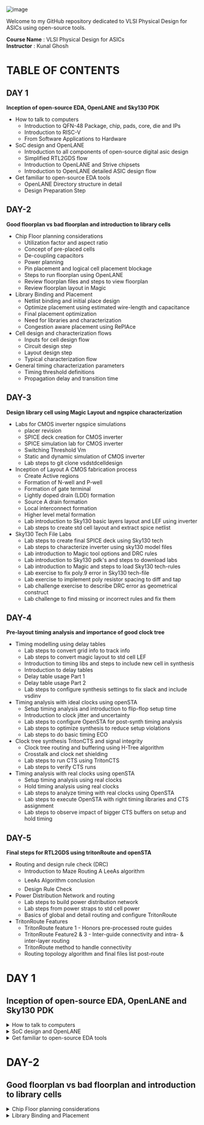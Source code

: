 ![image](https://github.com/VardhanSuroshi/pes_asic_class/assets/132068498/33403244-c9dd-4aef-a022-da52e2eef51c)

Welcome to my GitHub repository dedicated to VLSI Physical Design for ASICs using open-source tools.

**Course Name** : VLSI Physical Design for ASICs  
**Instructor** : Kunal Ghosh 


# TABLE OF CONTENTS

## DAY 1 

**Inception of open-source EDA, OpenLANE and Sky130 PDK**

+ How to talk to computers
  - Introduction to QFN-48 Package, chip, pads, core, die and IPs
  - Introduction to RISC-V  
  - From Software Applications to Hardware 
+ SoC design and OpenLANE
  - Introduction to all components of open-source digital asic design
  - Simplified RTL2GDS flow
  - Introduction to OpenLANE and Strive chipsets 
  - Introduction to OpenLANE detailed ASIC design flow 
+ Get familiar to open-source EDA tools
  - OpenLANE Directory structure in detail 
  - Design Preparation Step
  
## DAY-2

**Good floorplan vs bad floorplan and introduction to library cells**

+ Chip Floor planning considerations
  - Utilization factor and aspect ratio
  - Concept of pre-placed cells 
  - De-coupling capacitors 
  - Power planning 
  - Pin placement and logical cell placement blockage
  - Steps to run floorplan using OpenLANE
  - Review floorplan files and steps to view floorplan 
  - Review floorplan layout in Magic
+ Library Binding and Placement
  - Netlist binding and initial place design 
  - Optimize placement using estimated wire-length and capacitance
  - Final placement optimization 
  - Need for libraries and characterization 
  - Congestion aware placement using RePlAce 
+ Cell design and characterization flows
  - Inputs for cell design flow 
  - Circuit design step 
  - Layout design step 
  - Typical characterization flow 
+ General timing characterization parameters
  - Timing threshold definitions 
  - Propagation delay and transition time

## DAY-3

**Design library cell using Magic Layout and ngspice characterization**

+ Labs for CMOS inverter ngspice simulations
  - placer revision 
  - SPICE deck creation for CMOS inverter
  - SPICE simulation lab for CMOS inverter 
  - Switching Threshold Vm
  - Static and dynamic simulation of CMOS inverter
  - Lab steps to git clone vsdstdcelldesign 
+ Inception of Layout A CMOS fabrication process
  - Create Active regions 
  - Formation of N-well and P-well
  - Formation of gate terminal 
  - Lightly doped drain (LDD) formation
  - Source A drain formation 
  - Local interconnect formation 
  - Higher level metal formation 
  - Lab introduction to Sky130 basic layers layout and LEF using inverter
  - Lab steps to create std cell layout and extract spice netlist
+ Sky130 Tech File Labs
  - Lab steps to create final SPICE deck using Sky130 tech 
  - Lab steps to characterize inverter using sky130 model files 
  - Lab introduction to Magic tool options and DRC rules 
  - Lab introduction to Sky130 pdk's and steps to download labs
  - Lab introduction to Magic and steps to load Sky130 tech-rules
  - Lab exercise to fix poly.9 error in Sky130 tech-file
  - Lab exercise to implement poly resistor spacing to diff and tap
  - Lab challenge exercise to describe DRC error as geometrical construct 
  - Lab challenge to find missing or incorrect rules and fix them 

## DAY-4

**Pre-layout timing analysis and importance of good clock tree**

+ Timing modelling using delay tables
  - Lab steps to convert grid info to track info 
  - Lab steps to convert magic layout to std cell LEF
  - Introduction to timing libs and steps to include new cell in synthesis 
  - Introduction to delay tables 
  - Delay table usage Part 1
  - Delay table usage Part 2 
  - Lab steps to configure synthesis settings to fix slack and include vsdinv 
+ Timing analysis with ideal clocks using openSTA
  - Setup timing analysis and introduction to flip-flop setup time
  - Introduction to clock jitter and uncertainty
  - Lab steps to configure OpenSTA for post-synth timing analysis 
  - Lab steps to optimize synthesis to reduce setup violations 
  - Lab steps to do basic timing ECO
+ Clock tree synthesis TritonCTS and signal integrity
  - Clock tree routing and buffering using H-Tree algorithm
  - Crosstalk and clock net shielding
  - Lab steps to run CTS using TritonCTS
  - Lab steps to verify CTS runs 
+ Timing analysis with real clocks using openSTA
  - Setup timing analysis using real clocks
  - Hold timing analysis using real clocks
  - Lab steps to analyze timing with real clocks using OpenSTA
  - Lab steps to execute OpenSTA with right timing libraries and CTS assignment
  - Lab steps to observe impact of bigger CTS buffers on setup and hold timing 

## DAY-5

**Final steps for RTL2GDS using tritonRoute and openSTA**
+ Routing and design rule check (DRC)
  - Introduction to Maze Routing A LeeAs algorithm
  - LeeAs Algorithm conclusion
  - Design Rule Check 
+ Power Distribution Network and routing
  - Lab steps to build power distribution network 
  - Lab steps from power straps to std cell power
  - Basics of global and detail routing and configure TritonRoute 
+ TritonRoute Features
  - TritonRoute feature 1 - Honors pre-processed route guides 
  - TritonRoute Feature2 & 3 - Inter-guide connectivity and intra- & inter-layer routing
  - TritonRoute method to handle connectivity
  - Routing topology algorithm and final files list post-route


# DAY 1 

## Inception of open-source EDA, OpenLANE and Sky130 PDK

<details>
<summary> How to talk to computers </summary>

### Introduction to QFN-48 Package, chip, pads, core, die and IPs

Lets take an example of an Arduino Board,An Arduino board is a small computer that you can use to control and interact with electronic devices. It's a physical platform that allows you to write and upload programs (called "sketches") to make things like lights, motors, sensors, and other components work together.
we take an Arduino board since we will be working with something similar, **we will be talking about a field which is lying inside the chip shown below**:

![image](https://github.com/Tawfeeq2507/pes_pd/assets/142083027/0783c87c-1949-4fa8-8a9b-b6fb487ad22c)

- if we want to desgin this particular Arduino board, we can describe it in a form of a block diagram shown below:

![image](https://github.com/Tawfeeq2507/pes_pd/assets/142083027/5f0aa3ef-2b05-414d-9234-ddc4d438b5ec)

- the highlighted area of the chip is nothing but the processor shown above and along with the processors we have all the interfaces that we see around the particular processor.
- This is the typical arduino board diagram looks like.

we wont be talking about the embedded desgin and rather will be looking into the chip desgining.

when we open up the IC it looks something like this shown below:

![image](https://github.com/Tawfeeq2507/pes_pd/assets/142083027/049a19cc-766c-46f6-9879-ca05b3c9ae8b)

what we see above is usually what we call a **"chip"**, but its known as a **"PACKAGE"**, these packages have been assigned with certain names for ex: we see that the above package is named **"QNF-48"**.Similarly there are multiple packages in the market with different flavours and pins.
- Here the pin loacations of the particular package are all given by the particular arduino board.
- the package seen above has a size of 7mm x 7mm

- the main Brain of the package the chip sits in the middle of the package and the way the chip is connected to the package is shown below:

![image](https://github.com/Tawfeeq2507/pes_pd/assets/142083027/9ff58809-bd74-41fa-9043-cb09f788ed90)

- Here we have used **"wire bounds"** to connect the pins to the boundaries of the Chip, In this way we are able to transfer all the signal from outside world into the chip.

When we Open the chip it looks like this shown below:

![image](https://github.com/Tawfeeq2507/pes_pd/assets/142083027/f90561ac-8bc0-4f3f-9ab0-6c4cf846bb62)

- The chip that is shown above has many various components and one of the Important componants is the **"PADs"**.
- **"PADs"** in a chip are like the little metal feet or points on the bottom of the chip. They're used to connect the chip to a circuit through which we can send the outside signal into the chip so it can do its job.
- the Middle free space area seen above inside is known as the **"Core"** of the chip.
- **"Core"** of a chip is like the brain of the chip. It's the central part that does most of the actual thinking and processing of information.Its a place where all our Digital logical sits,ex:AND gate,OR gate,MUXs,etc.
- the size of the chip is known as the **"Die"**.
- **"Die"** is like the heart of a computer chip. It's a tiny, flat piece of silicon that contains the actual electronic circuits. It's where all the important computations and operations happen.This the Die that gets manufactured on the **"Silicon Wafer"**.

The typical **Core** of a CHIP consists of an SoC(we will be working with RISC-V SoC),SRAM,ADCs,DACs,PLL,SPI and couple of components shown below:

![image](https://github.com/Tawfeeq2507/pes_pd/assets/142083027/e88f8c8a-3d09-4555-8b92-89a7bb29b5e9)

- these SRAM,ADC,DAC,PLL all together are known As **"Foundry IP's(Intellectual Properties)"**
- **Foundry** is an important term in chip Designing Chips, all our devices,mobiles,everything is depended on the Foundry's.
- Foundry is a place where the chips are manufactured, Foundry's are set of machines that we communicate with.
- The digital Blocks placed the SoC and the SPI are basically called as **"Macros"**.

### What is RISC-V?
**"RISC-V intruction set architecture"** popularly known as **"ISA"**.It is nothing but a language of the computer,a way through which we are able to talk and communicate with the computers.RISC-V is an open-source instruction set architecture (ISA) based on established reduced instruction set computing (RISC) principles. An instruction set architecture is essentially the set of instructions that a computer's processor can execute. 

For a C program to run on a computer hardware which has got a particular Layout(qFlow), where this layout is nothing but interior of a chip present inside our devices,There are certain flow to pass the C program to the layout.



- here the C program is first compiled in its assembly language program which is nothing but the RISC-V assembly language program.
- this Aseembly language program is then converted into machine language program aka the binary language program(ie: 1's and 0's) which is understood by the hardware of the computer.
- here the codes in hexadecimal format but in real term they are in binary format, therefore this needs to be converted into binary format.
- after converting these bits gets finnaly executed in the layout and get the required output.


Another layer present betweeen the C pragram and the layout is the **"HDL(Hardware discriptive language)"**.

#### What is HDL?
**"HDL"** stands for **Hardware Description Language**. It's a specialized programming language used to describe the structure and behavior of electronic circuits and systems. HDLs are used in the design, simulation, and synthesis of digital circuits, such as those found in microprocessors, memory chips, and other integrated circuits.
There are two main types of HDLs:
 1)**Verilog**: Developed by Phil Moorby and Prabhu Goel in the 1980s
 2)**VHDL (VHSIC Hardware Description Language)**:Developed by the U.S. Department of Defense in the 1980s


- To Implement these RISC-V specifications we need **RTL(Register-Transfer Level)**,in this case shown below the RTL used is **picorv32 cpu core**

![image](https://github.com/Tawfeeq2507/pes_pd/assets/142083027/f8e12d12-72af-4d9a-b951-14769924a11f)


- this RTL implments these RISC-V specifications.
- and from here its RTL-GDS flow

### From Software Applications to Hardware 

Any **application software** or aka **"Apps"** run on **Hardware**... but how does this happen??

- First the Application software enters the Blocks called the **System Software**,where the system software intern converts the application program into the binary language.
- the Major components of **"System Software"** concists of the OS(Operating system),Assembler,compiler.
- The **"Opertaing system:** handles lots of things, it handles the IO operations,allocate memory, low level system functions, OS also helps in taking the application program and converting it into its respective assembly language and finally inot binary program that is understood by the hardware.
- The output of the OS are nothing but small functions in the given programs(C++,Java,C,python,etc).
- these are taken by the respective **Compiler** and then converted into intstructions.
- The syntax of these instructions depends on what kind of the hardware is,(ex if the hardware is for intel x86 then the instructions will be of intel x86 only).
- all these instructions all together form the **.exe file**

![image](https://github.com/Tawfeeq2507/pes_pd/assets/142083027/79883606-8f16-453f-a8e0-7ace2b93f68f)

- The job of the **"Assembler"** is to take these instructions and convert it into its respective binary numbers aka **Machine language** program.
- These binary numbers aka machine language is then fed to the hardware, where hardware understands the type of pattern of the machine language and does the respective operation.

This is the flow how the application software runs through many different layers before entering the hardware.

lets take an example of a application of "stop watch".

- the C program for the stop watch enters the compiler and the output of the compiler will be intructions based on the type of the hardware(ex RISC-V) therefore the instructions will be of RISC-V.
- these intructions go into the assembler as a .exe file which gives the output in form of machine language.
- these hexadecimals are converted into binary before entering into the hardware.

![image](https://github.com/Tawfeeq2507/pes_pd/assets/142083027/cd3ff2fc-9fd5-4a77-b1f2-4daa50b6ba1f)

- in general terms these binary numbers are entering into the chip layout and the functions are performed in this layout.

when we take a much deeper look into the program we try to understand the RISC-V intrucstions-

![image](https://github.com/Tawfeeq2507/pes_pd/assets/142083027/ac8b1be7-b508-4ee6-915e-243c495668cf)

- here we see that in left we have the input to the compiler,in the left we have the output of the compiler and the output of the assembler is in hexadecimal in the middle we have assembler output.
- the instructions after the compiler acts as an **"Abstract interface"** between the C language and the hardware, this Abstract interface is called as the **"Instruction set architecture"** or **"Architecture of the computer"**,in the case shown above its the RISC-V architecture.

There is another inteface between the Assembly language and the hardware which is known as the **HDL(Hardware discriptive language**.

#### What is RTL?

RTL stands for Register-Transfer Level. It's a level of abstraction used in digital circuit design and describes how data moves between registers and how operations are performed on that data.In RTL design, the behavior of the digital system is defined by describing how data is transferred between registers and how operations are performed on that data. This is typically done using a hardware description language (HDL) like Verilog or VHDL.

![image](https://github.com/Tawfeeq2507/pes_pd/assets/142083027/52f5c6ce-ea1a-4bf8-8b89-dc223163f440)

- Our hardware only understands 1's and 0's therefore we need An RTL which implements the output of the assembly language that is the machine language into the Hardware.This is known as the RTL implementation of our instruction set.
- This RTL is then Synthesized into a Netlist, where this Synthesized Netlist of the RTL consists of Gates,flip flops,inverters,MUX's,etc.
- and from this Synthesized Netlist to hardware is **Physical design implementation of the Netlist**.

</details>

<details>
<summary> SoC design and OpenLANE </summary>

### Introduction to all components of open-source Digital ASIC Design

- To implement Digital ASIC design we require certain elements these elements are RTL IP's,EDA Tools,PDK data.

**What is PDK?**

- **"PDK"** a **(Process Design Kit)** is a set of files provided by semiconductor manufacturers to help designers use their fabrication process to create integrated circuits (ICs). It contains a comprehensive set of information, models, and files that enable designers to develop and verify their designs using the specific process technology offered by the manufacturer.


**What is EDA Tools?**

- **EDA** stands for **(Electronic Design Automation)**, and EDA tools refer to a category of software applications and tools used in the design and development of electronic systems, including integrated circuits (ICs), printed circuit boards (PCBs), and other electronic components.EDA tools are essential for designing and testing electronic hardware and ensuring that it functions correctly before it is manufactured.hese tools automate various aspects of the design process, making it more efficient and error-free. 

![image](https://github.com/Tawfeeq2507/pes_pd/assets/142083027/e2db98f6-b946-45ef-8c33-b2ce3ea80889)

- Therfore for making Open source Digital ASIC Design we have Open source for RTL IP's(librecores.org,opencores.org,github.com,etc),EDA tools(qflow,openROAD,openLANE,etc),PDK(Foss 130nm production PDK).

![image](https://github.com/Tawfeeq2507/pes_pd/assets/142083027/ce2d29cb-02c9-4f40-b68b-3472527cbea1)

- these 3 Elements can be used to achieve 100% open-source Digital ASIC design.

- The methodology is then Implemented Through A Flow, this Flow is nothing but a piece of software known as RTL to GDS2,this is the main objective of the ASIC Design Flow which takes the design from RTL(REgister transfer level) to GDS2 format used for final layout.


### Simplified RTL2GDS flow

The simplified RTL to GDS2 flow shown below starts from RTL model and ends with the readied fabricate masked set layout in the GDS 2 format:

![image](https://github.com/Tawfeeq2507/pes_pd/assets/142083027/35deba59-3088-454f-86c8-e1733b02289f)

- From above the Major implementation Steps are:

  - Synthesis 
  - Floor planning(FP) + power planning(PP)
  - Placement
  - CTS(Cook Tree Synthesis)
  - Routing
  - Sign off

##### 1) SYNTHESIS:

- Its the first major step in a typical ASIC flow is the Synthesis.
- In Synthesis Design RTL is translated into Circuits made out of components from standard Cell Library(SCL).

![image](https://github.com/Tawfeeq2507/pes_pd/assets/142083027/9c66b611-e157-4d34-bd01-39fabcb905a1)

- The resulted circuit is described in HDL(Hardware descriptive language) usually referred to as gate level Netlist.
- The Gate level Netlist is functionally equivalent to RTL.
- The Library building blocks or the cells have regular layout,Typically the cell Layout is enclosed by fixed hieght standard.

![image](https://github.com/Tawfeeq2507/pes_pd/assets/142083027/043a92e1-9929-4d14-92af-be6c14886769)

- The cell width is variable but its Discrete.
- Each cell comes with different models/views utilized by different EDA Tools
- some examples of these views are the liberty view that includes the electrical modeles,HDL.SPICE,Layout views,etc.

##### 2) FLOOR AND POWER PLANNING:

- The 2nd step of the ASIC flow is FLOOR AND POWER PLANNING
- It is based on weather we are implmenting single component of our design aka **Macro**,or we are implementing the whole Chip.
- The Objective here is to plan the silicon area and create Robust power Distribution Network to power the circuits.
- In **CHIP FLOOR PLANNING** the Chip Die is partitioned between different chip components.

![image](https://github.com/Tawfeeq2507/pes_pd/assets/142083027/31295871-26ec-467c-b40d-7191cfc250e2)

- in **MACRO FLOOR PLANNING** we define the Macro dimensions and its pin locations and also Routing tracks and Rows are defined,Which will be used later during the placement and routing steps.

![image](https://github.com/Tawfeeq2507/pes_pd/assets/142083027/1cd2f5ec-10e5-4e6c-8a52-dd06397c436f)

- In **POWER PLANNING** the power Network is constructed,typically its chip is powered by multiple VDD and Ground Pins.

![image](https://github.com/Tawfeeq2507/pes_pd/assets/142083027/aac140a2-dc0f-493b-9963-766849970872)

- The Power pins are connected to all components through Power rings and vertical and horizontal metal Power Straps.
- Such parallel structures are meant to reduce the resistance.
- Typically the Power distribution Network uses Upper metal layers as they are thicker than lower metal Layers,Hence they have less resistance.

##### 3) PLACEMENT:

- This is the 3rd step in ASIC design flow it is the placement for Macros.
- We place the Gate level Netlist cells on the vertical Rows, connected cells must be placed very closed to each other to reduce the inter connect delay and also to enable successful routing afterwards.

![image](https://github.com/Tawfeeq2507/pes_pd/assets/142083027/5f3d41fa-057c-4f10-9cde-1a9c2b81d790)

- Cell Placement is done in 2 steps:
  - Global placements
  - Detailed placements.
- **Global placements** tries to find optimal postions for cells such positions are not nessecerily legal so cells may overlap or Go off Rows

![image](https://github.com/Tawfeeq2507/pes_pd/assets/142083027/ca85947d-d212-4dea-b1de-afd9ddd1b35d)

- In **Detailed placements** positions obtained by global placements are minimally altered to be legal.

![image](https://github.com/Tawfeeq2507/pes_pd/assets/142083027/f759cd33-413e-4199-8feb-86d489060552)

##### 4) CLOCK TREE SYNTHESIS (CTS):

- This is 4th step in ASIC flow design is the Clock tree synthesis, before the routing the signals we need to route the clock by creating clock distribution Network to deliver the clock to all clock cells ex(Flip-Flops).

![image](https://github.com/Tawfeeq2507/pes_pd/assets/142083027/34e9e0eb-b116-4e60-b9a3-e759d1cf431c)

- The clock network looks like a tree where the clock source is the Roots and the clock elements are the end leaves.
- The clock tree is synthesized to deliver the clock to all cells in a good shape with minimum skew and minimum latency.
- Clock skew means arrival of different components at different parts.

##### 5) ROUTING:

- This is the 5th step in ASIC Design Flow known as the Routing.
- After Routing the Clock comes the signal Routing, Given the placements and fixed number of metal layers it is required to find a valid pattern of horizontal and vertical wires to implement the Nets that connects the cells together.
- The Router uses the available metal layers as defined by the PDK, for each metal layer the PDK defines the Thickness,pitch,tracks and the minimum width.
- The sky130 PDK defines extra layers the lowest connecting layer is called the lower interconnect layer,the following 5 layers after this are all aluminum layers.

![image](https://github.com/Tawfeeq2507/pes_pd/assets/142083027/a3ebd737-9146-4400-8447-abba4d5b033a)

- Most Routers are grid routers, they construct the routing grid out of the metal layer tracks.
- As routing is huge Divide and conguer is usually used for routing.
- First Global Routing is performed and then followed by detailed routing.

![image](https://github.com/Tawfeeq2507/pes_pd/assets/142083027/db46cc8a-cd81-4009-b3e0-7ff9b4f20a33)

##### 6) SIGN OFF:

- This is the last step of ASIC Design flow known as the Sign OFF.
- Once done with Routing we can construct the final layout,Which undergoes Verifications which includes Physical Verifications and Timing Verifications.
- The **Physical Verification** includes the **DRC(Design Rule Checking)** where we make sure that the final layout honours all design rule.It is then proceded by **LVS(Layout bs Schematic)** that makes sure that the final layout matches the Gate level Netlist.
- The **Timing Verifcation** has **STA(Static Timing Analysis)** to make sure that all time constraints are matched and the circuit Runs on the designated Clock frequency.

![image](https://github.com/Tawfeeq2507/pes_pd/assets/142083027/4b7c477c-f2fe-444a-b9fc-0b793149aee4)

### Introduction to OpenLANE and Strive chipsets 

#### What is OpenLANE?
**OpenLANE*** is an open-source digital ASIC (Application-Specific Integrated Circuit) design flow and toolchain that aims to automate the process of designing and manufacturing custom silicon chips. It was primarily developed by efabless, an open-source semiconductor company, and it is part of the Google/Skywater 130nm PDK (Process Design Kit) based ASICs.

- Started as a Open-Source flow for a true Open-Source Tape out experiment.
- There is family of Soc's called as striVe,which is Open PDK,Open EDA,Open RTL.
- this family has several members as shown below:

![image](https://github.com/Tawfeeq2507/pes_pd/assets/142083027/638433b3-244a-4573-8d78-33e507aea9a0)

The Main goal of OpenLANE is to produce a clean GDS2 with no human intervention,by clean we mean that there is no LVS violations,DRC violations.

- OpenLANE is tuned for SkyWater 130nm Open PDK, it also supports XFAB180 and GF130G.
- it is functional out of the box.
- intructions to build and run natively will follow
- OpenLANE can be used to harden Macros and chips.
- it has two modes of operation:
   1) Autonomous : Autonomous is a push button flow,where we configure the flow and then push button and wait for some time based on the design size and get the final GDS tool.
   2) Interactive : With Interactive we can run commands and steps one by one.we can watch the immediate results whicle we run the steps and commands.
- It has Design Space Exploration which can be used to find the best set of flow configuration.

### Introduction to OpenLANE detailed ASIC design flow 

- OpenLANE ASIC flow has many steps as shown below:

![image](https://github.com/Tawfeeq2507/pes_pd/assets/142083027/d396300d-34ed-4b89-bf42-19e2e589853c)

- The flow starts with Design RTL and ends at GDS2 format,to function this it needs the PDK Sky130.
- OpenLANE is based on several Opensource projects such as shown below:

![image](https://github.com/Tawfeeq2507/pes_pd/assets/142083027/c0aff382-8fda-4f95-b165-1285a0503b09)

- The flow starts with RTL synthesis where it is fed to Yosys with design constraints.Yosys translates the RTL into a Logic circuit.This circuit is then optimised and then mapped into a cell using abc,abc has to guided during Optimisation,this guidance comes in the form of abc Script.
- OpenLANE comes with several abc scripts referred as Synthesis Strategies.Different Designs can use different Strategies to achieve the Objectives and for that we have the Synth exploration utility.
- Synth Exploration utility can used to generate a report that shows about the design delay and area is effected by the Synthesis Strategy and based on this exploration we can pick the best strategy to continue with.

  ![image](https://github.com/Tawfeeq2507/pes_pd/assets/142083027/083b930b-6393-44c8-ad75-3462fe761a51)

- OpenLANE also has Design exploration utility which can be used to sweep the design configurations.It generates a report shown below:

![image](https://github.com/Tawfeeq2507/pes_pd/assets/142083027/67d52c2d-9c0d-47c3-bebf-7f2328bd7c46)

- It shows different design metrics, number of violations generated after generating the final layout.
- This is best to find the design configurations for OpenLANE for any given Design.

- The design Exploration is also used for **Regression testing(CI)**

![image](https://github.com/Tawfeeq2507/pes_pd/assets/142083027/a484e953-8899-4a35-8b64-3a60bf366743)

- After Synthesis comes the testing structural insertion,if we want our design to be ready for testing after fabrication we can enable this step called **DFT** which is optional.
- **DFT(Design For Test)** used Opensource Fault to perform scan insertion,Automatic test pattern generation(ATPG),Test patterns compaction,Fault coverage,fault simulation.

![image](https://github.com/Tawfeeq2507/pes_pd/assets/142083027/ed81342c-ba87-40bd-a52d-4c44a9597ecf)

- After DFT the **Physical Implementations** involve the following steps shown below:

![image](https://github.com/Tawfeeq2507/pes_pd/assets/142083027/b709b4e9-103d-4587-9110-7585272c623d)

- All these are done by the OpenROAD app.
- After Physical implementation we Do **LEC(Logic Equivalence Check)** using Yosys.
- LEC is used to formally confirm that the function did not change after modifying the Netlist.

![image](https://github.com/Tawfeeq2507/pes_pd/assets/142083027/af709cb7-20a8-4571-a447-6518cdcffae3)

- During Physical implementation we have an important step and this step is known as **fake antenna diodes insertion**
- This step is required to address the Antenna diodes violations but there are some issues as explained in the figure:

![image](https://github.com/Tawfeeq2507/pes_pd/assets/142083027/48bfde76-7a14-4821-837d-ff4c8ea71d7c)

- To deal with this and not allowing our transistor gates to get damaged during fabrication there are two solutions:
1) Bridging:

![image](https://github.com/Tawfeeq2507/pes_pd/assets/142083027/7c652e2c-277c-4d8f-930c-c07dbed481d5)

2) addition of Antenna diodes:

![image](https://github.com/Tawfeeq2507/pes_pd/assets/142083027/a6401584-e5a6-43c0-a404-ecef0b44938f)

- With OpenLANE we take a preventive approach:

![image](https://github.com/Tawfeeq2507/pes_pd/assets/142083027/b2b53089-5391-45a0-834c-8c2dd51a8089)

- After this process we have the SIGN OFF which has the Static timing analysis,design rule checking and Layout vs schematic.
- Timing Sign off involves interconnect RC extraction from the routed Layout followed by static timing  analysis performed by OpenSTA(an OpenROAD) tool.
- The result of this report Highlights any timing violations of if any are present.

![image](https://github.com/Tawfeeq2507/pes_pd/assets/142083027/198cdc0f-616a-4434-9560-f47c9ab5a597)

- Physical Sign off involves DRC and LVS done by Netgen and Magic VLSI design tool shown below:

![image](https://github.com/Tawfeeq2507/pes_pd/assets/142083027/b8580063-6b56-43f4-8726-e554d8808022)

</details>


<details>
<summary> Get familiar to open-source EDA tools </summary>

#### OpenLANE Directory structure in detail

- To access the Openlane go to `desktop/work/tools` and then change directory to `openlane_working_directory`.
- to access the PDK's chnage directory to `pdks` and then we see the different PDK's.

![image](https://github.com/Tawfeeq2507/pes_pd/assets/142083027/9b2ef07b-94c7-4a14-b404-53f824c89e52)

- The `SkyWater.pdk` is the folder that has all the related PDK files.(ie: timing libraries,lib files,techlib)
- `sky130A pdk` is that pdk that has made compatible to Open source environment,`sky130A` is a varient of PDK.

![image](https://github.com/Tawfeeq2507/pes_pd/assets/142083027/cb5f47c3-f15b-4b91-b42f-1c393a66a276)

- when we check the files inside the sky130A pdk we have libs.ref and libs.tech.
- inside libs.ref we will be working with `sky130_fd_sc_hd`
- where `sky130` is the process name and `fd` is the abrievated foundry name and `sc` is known as standard cell and `hd` says the varient of the PDK.

#### Design Preparation Step

- To work on Openlane type `docker` in the openlane directory.
- in bash type `flow.tcl -interactive`.

![image](https://github.com/Tawfeeq2507/pes_pd/assets/142083027/6b39e5f6-d8c4-435e-a211-8937aee055c0)

</details>

# DAY-2

## Good floorplan vs bad floorplan and introduction to library cells

<details>
<summary>  Chip Floor planning considerations</summary>

### Utilisation Factor and aspect ratio

- How to come up with the width and height of core and die

![image](https://github.com/Tawfeeq2507/pes_pd/assets/142083027/a67c205c-265c-461b-908c-1c7c2f5c62ae)

- we need to see how we come up with the values of 'W' and 'H'.

lets take an example of a netlit to Identify the width and height of core and die.

- we begin with a simple netlist takiing two D flip flips,aka launch flop and the capture flop with a simple combinational logic between them.
- a Netlist basically defines the connectivity between all the components.

![image](https://github.com/Tawfeeq2507/pes_pd/assets/142083027/2080d268-5165-4e52-b1bf-0827d2bd686b)

- For dimensions of the chip we are mostly dependent on the dimensions of the Logic gate.
- we then convert it into physical dimension.

  ![image](https://github.com/Tawfeeq2507/pes_pd/assets/142083027/eea1b776-03db-45b9-b309-ab3e8a4b2f78)

- since we want to find the dimentions of the core and die we will be needing the dimensions of the standard cells.
- we start giving some unit area for the each logic gate as shown below:

![image](https://github.com/Tawfeeq2507/pes_pd/assets/142083027/d448e63b-fa86-4608-8b99-21fe88b90931)

- with the help of this netlist we try to calculate the area occupied on the silicon wafer.
- we club all together to form a rough image of the area the netlist occupied,(ie 4 sq units for the image shown below):

![image](https://github.com/Tawfeeq2507/pes_pd/assets/142083027/a10ce57c-b25d-4d09-8d30-856a40ffbc91)

- On the silicon wafer we have many die and core in it and this is the core section where the fundamental logic goes and sits into and die is the outer layer where our fundamental logic fits within this itself and does not exceed it.

![image](https://github.com/Tawfeeq2507/pes_pd/assets/142083027/5d477e6f-f3d1-4c71-b109-d91003a1f6b2)
  
- we implment this die multiple times on the silicon wafer to increase the throughput.
- when we implment the logic into the core,the logic cells occupied 100% of the core,thereby occupying Utilising 100% of the core.
- To come up with the Utilisation, we have the Utilisation factor given by:

![image](https://github.com/Tawfeeq2507/pes_pd/assets/142083027/c39e4e8c-817c-47fe-80b6-c6a522b4244e)

- for the above logic the `utilisation factor = 1`,when we get utilisation factor as 1 it means that our logic has occupied 100% of the core and ther are no gaps or spaces left to fill.
- Idealyy we go for Utilisation of 50 to 60% and Utilisation factor of 0.5 or 0.6.
- We also have **ASPECT RATIO**,aspect ratio refers to the ratio of the width to the height of a transistor. It is a critical parameter in the design and fabrication of integrated circuits.

- Aspect Ratio is given by-

![image](https://github.com/Tawfeeq2507/pes_pd/assets/142083027/6a4eb22f-7c79-4225-930b-d56c461419d6)

- In this case the Aspect ratio = 1, Whenever the aspect ratio is 1 it signifies that the chip is a square shaped chip.when the aspect ratio is other than 1 then it signifies that our chip is rectangle in shape.

### Concept of Pre placed cells

"preplaced cells" refer to specific components or modules that are manually placed in predetermined locations on the chip before the automated placement and routing tools are used to complete the design.These preplaced cells are typically larger and more critical components, such as processors, memory blocks, or custom-designed circuits.

- To define the locations of pre placed cells lets consider an example using a combinational logic, and the output of this combinational logic is a huge circuit.
- we need not implment this circuit as part of the main circuitry itself always but by taking this peice of circuit out of the main circuit and then implment it separately by dividing the circuit itself into 2 parts.

![image](https://github.com/Tawfeeq2507/pes_pd/assets/142083027/864a0a58-4c3f-427f-bb01-32e7877536ae)

- Now we try separate these two into 2 different blocks where each block will be implemented separately.
- we take thw two blocks separately and extend I/O pins.

![image](https://github.com/Tawfeeq2507/pes_pd/assets/142083027/72fd9433-5a5c-4351-89a5-97bdf14f6091)

- we then black box these blocks, when we do it this becomes invisible.

![image](https://github.com/Tawfeeq2507/pes_pd/assets/142083027/f8111421-6b33-45e1-b918-f26331fe223f)

- we then separate the two blocks as two different IP's and modules.
- By doing this we can implment this one time and can be REUSED multiple times.

![image](https://github.com/Tawfeeq2507/pes_pd/assets/142083027/ab13d592-0653-4adc-b050-d6bb98004765)

- similarly there are multiple IP's available as shown belo:

![image](https://github.com/Tawfeeq2507/pes_pd/assets/142083027/f2ba8da9-0306-45e7-aa8d-c7de71355760)

- Arrangment of these IP's in the  chip is referred as FLOORPLANNING.

To place the pre placed cells in the chip lets consider three pre placed cells a,b,c, the chip has pins at the sides which can be output and input pins.

- since preplaced cells communicate with the inputs a lot we place them close to the input pins,once the pre placed cells are placed the locations cant be moved in the complete design cycle hence they need to be placed carefully

- We surround the preplaced cells with Decouplling capacitors.

### De-coupling capacitors 

**What are Decoupling capacitors?**

- Decoupling capacitors, often referred to as bypass capacitors, are components used in electronic circuits to stabilize and improve the performance of integrated circuits (ICs) and other electronic devices.decoupling capacitors are placed very close to the power pins of integrated circuits. They come in various capacitance values and are selected based on the specific requirements of the circuit.

- Having a large distance from the power supply and the main circuit has a dissadvantage as there are multiple volrage drops happening before it reaches the main circuit giving a less voltage at the main circuit due to voltage drops therefore we cant gaurantee that our logic gates in the circuit are getting either a high voltage(logic 1) or a low voltage(logic 0) or a danger region or gray region(Either Logic can go to 1 or 0 giving high or low volts) hence we have a dissadvantage of Voltage being far from our circuit design.

- To solve this we use Decoupling Capacitors are huge capacitors completely filled with charge,therefore if our main voltage is source is 1v our deocupling capacitors also get charged to 1V.

![image](https://github.com/Tawfeeq2507/pes_pd/assets/142083027/bbed32e9-eedb-4538-a1f3-65c3efadc531)

- Whenever our main circuit switches on it gets the power from the decoupling capacitors as its near or attached to the circuit giving the proper current to the circuit,therby decoupling the main circuit from the power supply.
- Whenever the main circuit switches on the decoupling capacitors start losing the charge and when ther is no switching activity with main circuit decoupling capacitors spends time to replenish its own charge.

Hence we surround the preplaced cells with the decoupling capacitors in order to keep the current flow as required without any problems of voltage drops.thereby ensuring each preplaced cells are getting the supply from the Decoupling capacitors.

![image](https://github.com/Tawfeeq2507/pes_pd/assets/142083027/ccbf4b56-0224-4f3c-8353-bb7cf7088145)

### Power planning 

Power planning, in the context of integrated circuit (IC) design, is the process of strategically distributing power supplies (such as VDD and VSS) and ground connections across the chip to ensure proper and reliable operation of the electronic components.Effective power planning is crucial for achieving reliable and high-performance integrated circuits.

![image](https://github.com/Tawfeeq2507/pes_pd/assets/142083027/06416b6b-7635-4a51-99a5-85d3eb36385d)

- Consider the above circuit which we used for decoupling capacitors and convert it into a Macro,now this Macro is repeated multiple times on the chip creating a current Demand for each and every element of the particular macro.Now suppose one is driver and other is loader each macro have a decoupling capacitors and we need to send signal from driver to load, we need to make sure the particular line between the driver to load maintains the same particular signal.

![image](https://github.com/Tawfeeq2507/pes_pd/assets/142083027/41e9a3d7-c39a-46cb-a307-cdfd9a8a2f31)

- The line between the driver and load should get the necessary power from the power supply as decoupling capacitors cannot be placed in between therfore having a possibility of voltage drop as the power supply is far from the signal line.
- Hence we consider a 16 bit bus connected to an inverter when we pass the logic to the inverter the output will be inverted value of the input therfore all the capacitors charged to logic 1 are now dischraged to Logic 0 and vise versa.

![image](https://github.com/Tawfeeq2507/pes_pd/assets/142083027/a8c57105-979f-4a5e-9799-6697ee33a806)
 
- But since we have a common ground line for all the capacitors as they all discharge to logic 0 to gnd it gives a **Ground bounce**, and the size of this bounce exceeds the noise margin level it might enter into the undefined state or the danger region.

![image](https://github.com/Tawfeeq2507/pes_pd/assets/142083027/5dcdeef8-49f1-42a8-a487-343556d49934)

- now when all the other capacitors charging from Logic 0 to logic 1 in that case all these capacitors are demanding for supply from the main power supply at the same time and we have a single voltage line for all the capacitors hence we get a **Voltage Droop**

![image](https://github.com/Tawfeeq2507/pes_pd/assets/142083027/b0d9fcfc-0000-48ef-bed4-3d4dee8d1fb0)

- Therefore the problem is that the supply is from a One source power supply creating multiple power supply wud reduce this problem, hence we do **"POWER PLANNING"**.
- We put multiple power supplies instead of single one by creating multiple vdd and vss lines,therby giving any power supply demand to the circuit.
- The power planning structure is shown below:

![image](https://github.com/Tawfeeq2507/pes_pd/assets/142083027/aa922e04-bc35-4e15-a2ba-e172d6e51429)

### Pin placement and logical cell placement blockage

**What is Pin placement?**

- Pin placement refers to the process of determining the physical locations where the input and output pins of a digital IC will be placed on the chip. These pins are the electrical interfaces through which the IC communicates with the external world, connecting to other components on a printed circuit board (PCB) or another IC. Proper pin placement is crucial for efficient routing of signals and minimizing signal integrity issues.pin placement blockage restricts the placement of input and output pins.

- Logical cell placement involves determining the physical locations of the individual functional blocks or cells within an IC. Each cell represents a specific digital logic function (e.g., gates, flip-flops, multiplexers) and their arrangement on the chip affects factors like signal propagation delays, power consumption, and ease of routing.This specifically refers to the restriction of placement of logic cells. Certain areas of the chip may be designated as off-limits for placing logic cells. This could be due to predefined constraints like reserving space for custom analog blocks, clock distribution networks, or other critical components.

- lets consider the given designs to be implmented along with some pre placed cells as shown below:

![image](https://github.com/Tawfeeq2507/pes_pd/assets/142083027/510cd2d7-ce52-4c59-88c2-72d0e69e90d3)

- From above image we currently have 4 input ports and 3 outpur ports
- lets take 2 more designs but both are driven using different clocks with a common pre placed cell as shown below:

![image](https://github.com/Tawfeeq2507/pes_pd/assets/142083027/2b6e8e8c-768b-4b4a-b262-8bd5944fa601)

- Now we we try implement this complete design into the chip:

![image](https://github.com/Tawfeeq2507/pes_pd/assets/142083027/42e53547-8112-4c98-8fcf-31a936052b10)

- While placement of pins it depends and varies on design structure, we can have input on top and output on bottom or input at left and output at right.
- Clock 1 and clock 2 drive the complete chip.
- Bigger the size lower is the resistance hence we need the clock signal to move In and out of the chip as fast as possible as its driven continously hence we need least resistance path for the clock therfore we create bigger boxes for clock 1 and clock 2 and clock out.

![image](https://github.com/Tawfeeq2507/pes_pd/assets/142083027/713c2968-a3fc-4656-a3e4-abf16198dd0a)

- After Pin placement we make sure that none of the automated placement and routine tool doesnt place any cells in the particular area that the gaps between each clock ports,the area should be blocked for placement and routine tool,hence we do logical cell placement blockage.

![image](https://github.com/Tawfeeq2507/pes_pd/assets/142083027/c6813abb-f30d-439c-9df8-cb99b76da601)

###  Steps to run floorplan using OpenLANE

- To run the floorplan on OpenLANE type `run_floorplan` in OpenLANE directory after run_synthesis and basic steps to run OpneLANE.
- to see the actual Layout after floorplan it is first done in magic.
- to access magic type `magic -T`

</details>

<details>
<summary> Library Binding and Placement </summary>

### Netlist binding and initial place design

**Placement and Routing**

- The  most important step in placement and routing is to bind the netlist with the physical cells.
- Consider the particular netlist with all these Gates and the shape of the gates represent the functionality of the Gates,but in reality we dont have shapes like the ones shown below we have it in box type with width and height of the particular cell.
- so at the end we will be having each logic gate with a shape and the pre placed blocks and we will be left out with wires.

![image](https://github.com/Tawfeeq2507/pes_pd/assets/142083027/bf88ba01-e400-4812-8e46-80847b86c555)

- Now these all blocks of shape are now present in a shelf known as Library, Library contains various types of blocks including these(ex flip flops,AND gate, Or gate ,etc)

![image](https://github.com/Tawfeeq2507/pes_pd/assets/142083027/f72ed276-1089-402d-992a-d57654d3caee)

- The library also holds the information of each logic gate like delays and etc,the library can be classified into either 2 types one that holds the shapes and one that holds the information of each logic gate.
- The library will have the information of the shape the width and height,the delay information of each and every cell and the required condition of the particular cells.
- The library also holds different flavours of the cell it tries to store(ex if the 2 block is an and gate the library also shows another same AND gate but a bit bigger in size,least resistance path than the normal one as its bigger in size therby being faster compared to the normal one),therfore it has flavours of each and every cell we try to store it in.

![image](https://github.com/Tawfeeq2507/pes_pd/assets/142083027/57bb1a47-9e68-49cb-a7bd-e963c3b8df1c)

- we can pick what we want to use based on our available space on floorplan.
- Therefore in summary library consists of everything it consists of cells,shapes and size of the cells,various flavours of the same cells and the timing and delay information.

Once we have given proper shape and size and delay information of our cell using the library the next step is to take this cell and place it onto the floorplan,so we have the floorplan,we have the netlist,we have the physical design view of the netlist in form of logic gates.

![image](https://github.com/Tawfeeq2507/pes_pd/assets/142083027/798ac757-a04e-458b-813b-337e6137dc14)

- The netlist wont come into picture as we will be using the Physical view of logic gates though we will be following the connectivity information from the netlist itself.

**How this is done?**

- The placement stage will make sure that the pre placed cell locations are not are not affected and kept as it is and there will be no cells that can be placed in that area.
- we now place each of the shape cells from the physical deisgn view of logic gates in a proper manner such that ther are no delay contraints,we place them in such a way that they are close to thier respective input and ouput port pins, we place them close because if FF2 was placed somewhere below and the distance from FF2 to dout1 wud be higher therby having more timing delay to communicate with the output pin.

![image](https://github.com/Tawfeeq2507/pes_pd/assets/142083027/37a6fc52-71d7-4533-b0b8-b0edfd7e407e)

- From above we clearly see that FF1 is placed near to Din1 and FF2 is placed near to Dout1 as they are connected close to each other using the Netlist as refrence we fill all the other the same way.

- we place the 2nd stage of the netlist in the way shown below:

![image](https://github.com/Tawfeeq2507/pes_pd/assets/142083027/6ec6568e-572e-45ab-9d3c-edacb0f916f1)

- Here we see that in 2nd stage FF1 is not close to Din2 for and FF1,cell 1,cell 2, FF2 the delay between FF1 and 1 will be very minimal and similarly the delay between 1 and 2 is also minimal, we do this beacuse of some reasons given ahead.

### Optimize placement using estimated wire-length and capacitance

- The 3rd stage to be placed we see that FF1 needs to be connected to Din3 and FF2 to Dout 3 but the distance between them is huge hence we try to place them diagonally as shown below:


- Similarly implementing stage 4 in quite tricky as we have pre placed cells and we cant give FF1 close to Din4 therefore the distance is huge again in stage 4 as there is again a diagonally opposite I/O ports for stage 4 on the chip.
- we place the stage as shown below:


- Now we try to solve the Problems that we encountered while placing these cells, the Solution for these Problems is known as **Optimize placement**.
- This is the stage where we do estimations where we estimate the wire length,capacitance and based on that insert **repeaters**.
- lets consider FF1 of 2nd stage and din2 we see that capacitances between them is very huge as its huge length of wire and even the resistance as it depends on length and lenght is huge.Therefore the signal delay is high from din2 to FF1 of 2nd stage due to the distance.
- we fix this problem by placing a **Repeater** in between Din2 and FF1 of 2nd stage to pass on the signal thereby reducing delay and buy having loss of data,therfore whatever is told to Din2 is succesfully retained by FF1 of 2nd stage and This is called **Signal Integrity**.

**REPEATER**

- are basically buffers that will recondition the old signal and make a new signal which replicates the original signal and sends it again, in this way many repaeters are placed and signal integrity is mmaintained But at a loss of area as more and more repeaters will be used for long distances which is a trade off.
- In the 1st stage we done need any repeaters.
- **SLEW** is basically depended upon the value of the capacitor,higher the value of capacitor 


















































